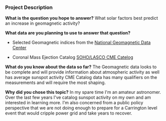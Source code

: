### Project Description 

**What is the question you hope to answer?**
What solar factors best predict an increase in geomagnetic activity?

**What data are you planning to use to answer that question?**
- Selected Geomagnetic indices from the 
[National Geomagnetic Data Center](http://ftp.ngdc.noaa.gov/STP/GEOMAGNETIC_DATA/INDICES/KP_AP/%23kp_ap.fmt/%23)

- Coronal Mass Ejection Catalog 
[SOHO/LASCO CME Catelog](http://cdaw.gsfc.nasa.gov/CME_list/catalog_description.htm)

**What do you know about the data so far?**
The Geomagnetic data looks to be complete and will provide information about atmospheric activity as well has average sunspot activity
CME Catalog data has many qualifiers on the measurements and will require the most shaping.

**Why did you chose this topic?**
In my spare time I'm an amateur astronomer.  Over the last few years I've catalog sunspot activity on my own and am interested in learning more.  I'm also concerned from a public policy perspective that we are not doing enough to prepare for a Carrington level event that would cripple power grid and take years to recover.

